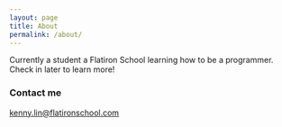 ```yaml
---
layout: page
title: About
permalink: /about/
---
```


Currently a student a Flatiron School learning how to be a programmer. Check in later to learn more!

### Contact me

[kenny.lin@flatironschool.com](mailto:kenny.lin@flatironschool.com)
